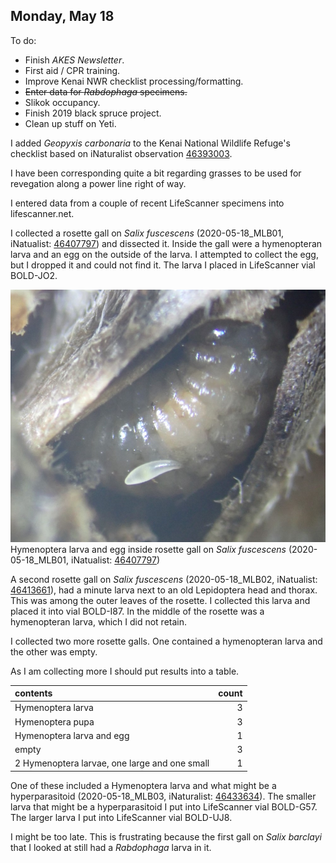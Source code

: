 
## Monday, May 18

To do:

* Finish *AKES Newsletter*.
* First aid / CPR training.
* Improve Kenai NWR checklist processing/formatting.
* ~~Enter data for *Rabdophaga* specimens.~~
* Slikok occupancy.
* Finish 2019 black spruce project.
* Clean up stuff on Yeti.

I added *Geopyxis carbonaria* to the Kenai National Wildlife Refuge's checklist based on iNaturalist observation [46393003](https://www.inaturalist.org/observations/46393003).

I have been corresponding quite a bit regarding grasses to be used for revegation along a power line right of way.

I entered data from a couple of recent LifeScanner specimens into lifescanner.net.

I collected a rosette gall on *Salix fuscescens* (2020-05-18_MLB01, iNatualist: [46407797](https://www.inaturalist.org/observations/46407797)) and dissected it. Inside the gall were a hymenopteran larva and an egg on the outside of the larva. I attempted to collect the egg, but I dropped it and could not find it. The larva I placed in LifeScanner vial BOLD-JO2.

![Hymenoptera larva and egg inside rosette gall on *Salix fuscescens* (2020-05-18_MLB01, iNatualist: [46407797](https://www.inaturalist.org/observations/46407797))](2020-05-18_MLB01_Hymenoptera.jpg)\
Hymenoptera larva and egg inside rosette gall on *Salix fuscescens* (2020-05-18_MLB01, iNatualist: [46407797](https://www.inaturalist.org/observations/46407797))

A second rosette gall on *Salix fuscescens* (2020-05-18_MLB02, iNatualist: [46413661](https://www.inaturalist.org/observations/46413661)), had a minute larva next to an old Lepidoptera head and thorax. This was among the outer leaves of the rosette. I collected this larva and placed it into vial BOLD-I87. In the middle of the rosette was a hymenopteran larva, which I did not retain.

I collected two more rosette galls. One contained a hymenopteran larva and the other was empty.

As I am collecting more I should put results into a table.

contents|count
:---|---:
Hymenoptera larva|3
Hymenoptera pupa|3
Hymenoptera larva and egg|1
empty|3
2 Hymenoptera larvae, one large and one small|1

One of these included a Hymenoptera larva and what might be a hyperparasitoid (2020-05-18_MLB03, iNaturalist: [46433634](https://www.inaturalist.org/observations/46433634)). The smaller larva that might be a hyperparasitoid I put into LifeScanner vial BOLD-G57. The larger larva I put into LifeScanner vial BOLD-UJ8.

I might be too late. This is frustrating because the first gall on *Salix barclayi* that I looked at still had a *Rabdophaga* larva in it.
